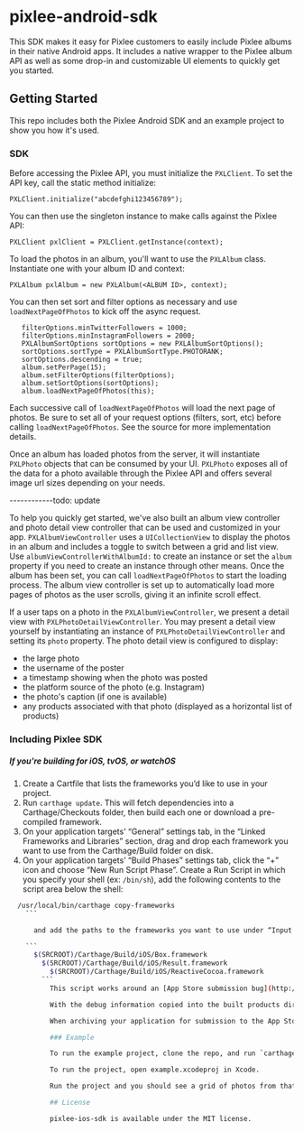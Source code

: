 # pixlee-android-sdk

This SDK makes it easy for Pixlee customers to easily include Pixlee albums in their native Android apps. It includes a native wrapper to the Pixlee album API as well as some drop-in and customizable UI elements to quickly get you started.

## Getting Started

This repo includes both the Pixlee Android SDK and an example project to show you how it's used.

### SDK

Before accessing the Pixlee API, you must initialize the `PXLClient`. To set the API key, call the static method initialize:

  ```PXLClient.initialize("abcdefghi123456789");```

You can then use the singleton instance to make calls against the Pixlee API:

  ```PXLClient pxlClient = PXLClient.getInstance(context);```

To load the photos in an album, you'll want to use the `PXLAlbum` class. Instantiate one with your album ID and context:

  ```PXLAlbum pxlAlbum = new PXLAlbum(<ALBUM ID>, context);```

You can then set sort and filter options as necessary and use `loadNextPageOfPhotos` to kick off the async request.

  ```PXLAlbumFilterOptions filterOptions = new PXLAlbumFilterOptions();
     filterOptions.minTwitterFollowers = 1000;
     filterOptions.minInstagramFollowers = 2000;
     PXLAlbumSortOptions sortOptions = new PXLAlbumSortOptions();
     sortOptions.sortType = PXLAlbumSortType.PHOTORANK;
     sortOptions.descending = true;
     album.setPerPage(15);
     album.setFilterOptions(filterOptions);
     album.setSortOptions(sortOptions);
     album.loadNextPageOfPhotos(this);
  ```

Each successive call of `loadNextPageOfPhotos` will load the next page of photos. Be sure to set all of your request options (filters, sort, etc) before calling `loadNextPageOfPhotos`.  See the source for more implementation details.

Once an album has loaded photos from the server, it will instantiate `PXLPhoto` objects that can be consumed by your UI. `PXLPhoto` exposes all of the data for a photo available through the Pixlee API and offers several image url sizes depending on your needs.


------------todo: update

To help you quickly get started, we've also built an album view controller and photo detail view controller that can be used and customized in your app. `PXLAlbumViewController` uses a `UICollectionView` to display the photos in an album and includes a toggle to switch between a grid and list view. Use `albumViewControllerWithAlbumId:` to create an instance or set the `album` property if you need to create an instance through other means. Once the album has been set, you can call `loadNextPageOfPhotos` to start the loading process. The album view controller is set up to automatically load more pages of photos as the user scrolls, giving it an infinite scroll effect.

If a user taps on a photo in the `PXLAlbumViewController`, we present a detail view with `PXLPhotoDetailViewController`. You may present a detail view yourself by instantiating an instance of `PXLPhotoDetailViewController` and setting its `photo` property. The photo detail view is configured to display:
* the large photo
* the username of the poster
* a timestamp showing when the photo was posted
* the platform source of the photo (e.g. Instagram)
* the photo's caption (if one is available)
* any products associated with that photo (displayed as a horizontal list of products)

### Including Pixlee SDK
##### If you're building for iOS, tvOS, or watchOS
1. Create a Cartfile that lists the frameworks you’d like to use in your project.
1. Run `carthage update`. This will fetch dependencies into a Carthage/Checkouts folder, then build each one or download a pre-compiled framework.
1. On your application targets’ “General” settings tab, in the “Linked Frameworks and Libraries” section, drag and drop each framework you want to use from the Carthage/Build folder on disk.
1. On your application targets’ “Build Phases” settings tab, click the “+” icon and choose “New Run Script Phase”. Create a Run Script in which you specify your shell (ex: `/bin/sh`), add the following contents to the script area below the shell:

  ```sh
    /usr/local/bin/carthage copy-frameworks
      ```

        and add the paths to the frameworks you want to use under “Input Files”, e.g.:

	  ```
	    $(SRCROOT)/Carthage/Build/iOS/Box.framework
	      $(SRCROOT)/Carthage/Build/iOS/Result.framework
	        $(SRCROOT)/Carthage/Build/iOS/ReactiveCocoa.framework
		  ```
		    This script works around an [App Store submission bug](http://www.openradar.me/radar?id=6409498411401216) triggered by universal binaries and ensures that necessary bitcode-related files and dSYMs are copied when archiving.

		    With the debug information copied into the built products directory, Xcode will be able to symbolicate the stack trace whenever you stop at a breakpoint. This will also enable you to step through third-party code in the debugger.

		    When archiving your application for submission to the App Store or TestFlight, Xcode will also copy these files into the dSYMs subdirectory of your application’s `.xcarchive` bundle.

		    ### Example

		    To run the example project, clone the repo, and run `carthage update` from the Example directory first. Then in `PXLAppDelegate.m` set `PXLClientAPIKey` to your API key (available from the Pixlee dashboard). Then in `PXLExampleAlbumViewController.m` set the album id that you wish to display as `PXLAlbumIdentifier`.

		    To run the project, open example.xcodeproj in Xcode.

		    Run the project and you should see a grid of photos from that album.

		    ## License

		    pixlee-ios-sdk is available under the MIT license.
